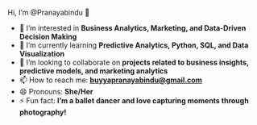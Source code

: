 Hi, I’m @Pranayabindu 👋  
- 👀 I’m interested in **Business Analytics, Marketing, and Data-Driven Decision Making**  
- 🌱 I’m currently learning **Predictive Analytics, Python, SQL, and Data Visualization**  
- 💞️ I’m looking to collaborate on **projects related to business insights, predictive models, and marketing analytics**  
- 📫 How to reach me: **buyyapranayabindu@gmail.com**  
- 😄 Pronouns: **She/Her**  
- ⚡ Fun fact: **I’m a ballet dancer and love capturing moments through photography!**

<!---
Pranayabindu/Pranayabindu is a ✨ special ✨ repository because its `README.md` (this file) appears on your GitHub profile.
You can click the Preview link to take a look at your changes.
--->
